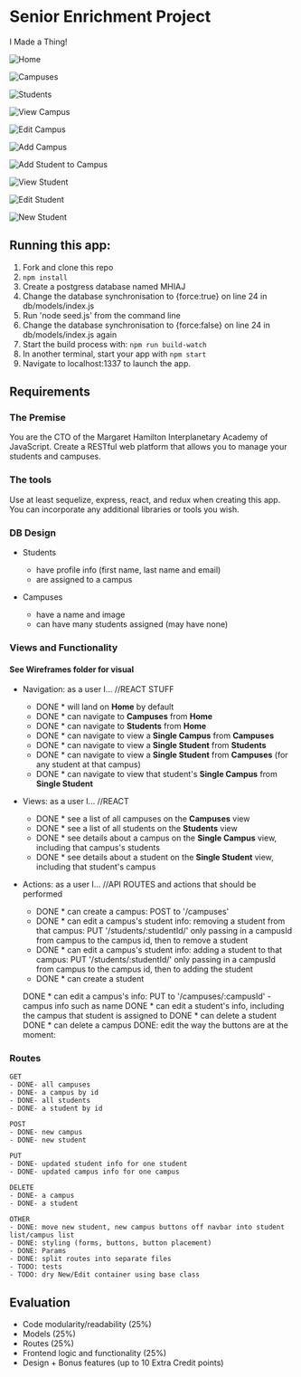 # Senior Enrichment Project

I Made a Thing!

![Home](https://www.evernote.com/l/ATJ0UI8kwuBCL7tkVYD5_Kib9ozhK5cbm3o)

![Campuses](https://www.evernote.com/l/ATKUkD5RrGtP1Zxcbfd42vMMsks_cK4jT9Q)

![Students](https://www.evernote.com/l/ATINYsoi0WtDRqj6RFIl_AknTjH40O7-d7s)

![View Campus](https://www.evernote.com/l/ATISeCaG0mtJYorqbwAlma-n1gN8wFwidPU)

![Edit Campus](https://www.evernote.com/l/ATJOYCYCvhtIgrVua0B4kue6RMQhg0gIkD8)

![Add Campus](https://www.evernote.com/l/ATJ-5HkPgmVCD4Gr_1TA7YAxk_ZgAMSzuEA)

![Add Student to Campus](https://www.evernote.com/l/ATIPSn_fim5BG4KvEZ47bcwd-anS-23kUek)

![View Student](https://www.evernote.com/l/ATIup56_rfhDgpQlH5poReWleszY3znHiYk)

![Edit Student](https://www.evernote.com/l/ATKNNFpyztpMpLzBydzopZ15oClUPo0jKk0)

![New Student](https://www.evernote.com/l/ATLTDdCNxsJP9KS7IYmLWag_Feu94Zu5r9A)

## Running this app:

1. Fork and clone this repo
2. `npm install`
3. Create a postgress database named MHIAJ
4. Change the database synchronisation to {force:true} on line 24 in db/models/index.js
5. Run 'node seed.js' from the command line
6. Change the database synchronisation to {force:false} on line 24 in db/models/index.js again
5. Start the build process with: `npm run build-watch`
6. In another terminal, start your app with `npm start`
7. Navigate to localhost:1337 to launch the app.

## Requirements

### The Premise

You are the CTO of the Margaret Hamilton Interplanetary Academy of JavaScript. Create a RESTful web platform that allows you to manage your students and campuses.

### The tools

Use at least sequelize, express, react, and redux when creating this app. You can incorporate any additional libraries or tools you wish.

### DB Design

- Students
  * have profile info (first name, last name and email)
  * are assigned to a campus

- Campuses
  * have a name and image
  * can have many students assigned (may have none)

### Views and Functionality
#### See Wireframes folder for visual

- Navigation: as a user I...
//REACT STUFF
  - DONE * will land on **Home** by default
  - DONE * can navigate to **Campuses** from **Home**
  - DONE * can navigate to **Students** from **Home**
  - DONE * can navigate to view a **Single Campus** from **Campuses**
  - DONE * can navigate to view a **Single Student** from **Students**
  - DONE * can navigate to view a **Single Student** from **Campuses** (for any student at that campus)
  - DONE * can navigate to view that student's **Single Campus** from **Single Student**

- Views: as a user I...
//REACT
  - DONE * see a list of all campuses on the **Campuses** view
  - DONE * see a list of all students on the **Students** view
  - DONE * see details about a campus on the **Single Campus** view, including that campus's students
  - DONE * see details about a student on the **Single Student** view, including that student's campus

- Actions: as a user I...
//API ROUTES and actions that should be performed
  - DONE * can create a campus: POST to '/campuses'
  - DONE * can edit a campus's student info: removing a student from that campus: PUT '/students/:studentId/' only passing in a campusId from campus to the campus id, then to remove a student
  - DONE * can edit a campus's student info: adding a student to that campus: PUT '/students/:studentId/' only passing in a campusId
      from campus to the campus id, then to adding the student
  - DONE * can create a student

  DONE * can edit a campus's info: PUT to '/campuses/:campusId' - campus info such as name
  DONE * can edit a student's info, including the campus that student is assigned to
  DONE * can delete a student
  DONE * can delete a campus
  DONE: edit the way the buttons are at the moment:

### Routes

```
GET
- DONE- all campuses
- DONE- a campus by id
- DONE- all students
- DONE- a student by id
```

```
POST
- DONE- new campus
- DONE- new student
```

```
PUT
- DONE- updated student info for one student
- DONE- updated campus info for one campus
```

```
DELETE
- DONE- a campus
- DONE- a student
```

```
OTHER
- DONE: move new student, new campus buttons off navbar into student list/campus list
- DONE: styling (forms, buttons, button placement)
- DONE: Params
- DONE: split routes into separate files
- TODO: tests
- TODO: dry New/Edit container using base class
```

## Evaluation

- Code modularity/readability (25%)
- Models (25%)
- Routes (25%)
- Frontend logic and functionality (25%)
- Design + Bonus features (up to 10 Extra Credit points)

